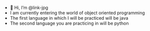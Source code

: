 - 👋 Hi, I’m @link-jpg
- I am currently entering the world of object oriented programming
- The first language in which I will be practiced will be java
- The second language you are practicing in will be python
